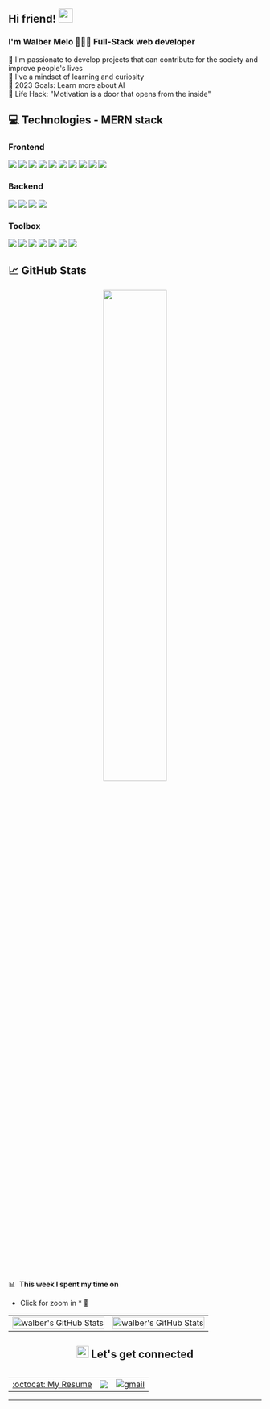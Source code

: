 ## Hi friend! <img src="https://media.giphy.com/media/hvRJCLFzcasrR4ia7z/giphy.gif" width="28px" height="28px">
### I'm Walber Melo  👨🏻‍💻  Full-Stack web developer  

🚀  I'm passionate to develop projects that can contribute for the society and improve people's lives
<br/>
👀  I've a mindset of learning and curiosity
<br/>
🎯  2023 Goals: Learn more about AI
<br/>
🧭  Life Hack: "Motivation is a door that opens from the inside"
<br/>

## :computer: Technologies - MERN stack

<h3>Frontend</h3>
 <p align="left">
<img src="https://img.shields.io/badge/html5%20-%23E34F26.svg?&style=for-the-badge&logo=html5&logoColor=white"/>
<img src="https://img.shields.io/badge/css3%20-%231572B6.svg?&style=for-the-badge&logo=css3&logoColor=white"/>
<img src="https://img.shields.io/badge/Sass-CC6699?style=for-the-badge&logo=sass&logoColor=white"/>
<img src="https://img.shields.io/badge/Bootstrap-563D7C?style=for-the-badge&logo=bootstrap&logoColor=white"/> 
<img src="https://img.shields.io/badge/styled--components-DB7093?style=for-the-badge&logo=styled-components&logoColor=white"/> 
<img src="https://img.shields.io/badge/javascript%20-%23323330.svg?&style=for-the-badge&logo=javascript&logoColor=%23F7DF1E"/>
<img src="https://img.shields.io/badge/TypeScript-007ACC?style=for-the-badge&logo=typescript&logoColor=white"/>
<img src="https://img.shields.io/badge/React-20232A?style=for-the-badge&logo=react&logoColor=61DAFB"/>
<img src="https://img.shields.io/badge/Redux-593D88?style=for-the-badge&logo=redux&logoColor=white"/>
<img src="https://img.shields.io/badge/Vite-B73BFE?style=for-the-badge&logo=vite&logoColor=FFD62E"/> 
 </p>

<h3>Backend</h3>
 <p align="left">
<img src="https://img.shields.io/badge/Node.js-339933?style=for-the-badge&logo=nodedotjs&logoColor=white"/> 
<img src="https://img.shields.io/badge/Express.js-000000?style=for-the-badge&logo=express&logoColor=white"/> 
<img src="https://img.shields.io/badge/MongoDB-4EA94B?style=for-the-badge&logo=mongodb&logoColor=white"/>
<img src="https://img.shields.io/badge/firebase-ffca28?style=for-the-badge&logo=firebase&logoColor=black"/> 

 </p>

<h3>Toolbox</h3>
 <p align="left">
 <img src="https://img.shields.io/badge/git%20-%23F05033.svg?&style=for-the-badge&logo=git&logoColor=white"/>
 <img src="https://img.shields.io/badge/Jest-C21325?style=for-the-badge&logo=jest&logoColor=white"/> 
 <img src="https://img.shields.io/badge/Cypress-17202C?style=for-the-badge&logo=cypress&logoColor=white"/> 
 <img src="https://img.shields.io/badge/Figma-F24E1E?style=for-the-badge&logo=figma&logoColor=white"/> 
 <img src="https://img.shields.io/badge/Miro-F7C922?style=for-the-badge&logo=Miro&logoColor=050036"/> 
 <img src="https://img.shields.io/badge/Postman-FF6C37?style=for-the-badge&logo=Postman&logoColor=white"/> 
 <img src="https://img.shields.io/badge/Swagger-85EA2D?style=for-the-badge&logo=Swagger&logoColor=white"/> 
  </p>


## &#x1f4c8; GitHub Stats
<p align=center>
<img src="https://github-readme-stats.vercel.app/api?username=walbermelo&show_icons=true&hide=stars&hide_border=true" width="50%">
</p>

📊 &nbsp;**This week I spent my time on** </br>
* Click for zoom in * 🔎
 
<div align="center">
  <table>
    <tbody>
      <tr>
        <td style="border: none !important;">
        <div>
           <a href=https://wakatime.com/share/@WalberMelo/8a5bf6d9-e5d4-4ec9-aea3-10968a4857d7.svg>
            <img src="https://wakatime.com/share/@WalberMelo/e104499e-e2dd-4864-b7d1-d1d4cbc1308b.svg" width="100%" alt="walber's GitHub Stats" vertical-align="middle"/>
            </a>
        </div>
        </td>
        <td style="border: none !important;">
        <div >
         <a href=https://wakatime.com/share/@WalberMelo/8a5bf6d9-e5d4-4ec9-aea3-10968a4857d7.svg>
            <img src="https://wakatime.com/share/@WalberMelo/8a5bf6d9-e5d4-4ec9-aea3-10968a4857d7.svg" width="100%" alt="walber's GitHub Stats" vertical-align="middle"/>
         </a>
        </div>
        </td>
      </tr>
    </tbody>
  <table>
<div>

 ## <img src="https://github.com/TheDudeThatCode/TheDudeThatCode/blob/master/Assets/Earth.gif" width="24px">  Let's get connected
 
 <table width="100%">
    <tbody>
      <tr>
        <td style="border: none !important;">
           <div align="center" width="100%">
           <a href="https://drive.google.com/file/d/1FeVg_fxOsTJXziP5t59UReSkmyTQO42U/view?usp=sharing" target="_blank" rel="nofollow">:octocat: My Resume</a>
           </div>
        </td>
         <td style="border: none !important;">
           <div align="center" width="100%">
          <a href="https://www.linkedin.com/in/walberdemelo">
  <img src="https://img.shields.io/badge/LinkedIn-0077B5?style=for-the-badge&logo=linkedin&logoColor=white">
</a>
           </div>
        </td>
         <td style="border: none !important;">
           <div align="center" width="100%">
          <a href="mailto:dev4wm@gmail.com">
<img src="https://img.shields.io/badge/email%20me-EA4335?style=for-the-badge&logo=gmail&logoColor=white" alt="gmail" />
</a>
           </div>
        </td>
       </tr>
     </tbody>
  </table>
<hr/>


